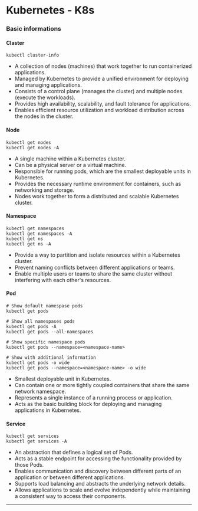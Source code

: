 # Kubernetes - K8s

### Basic informations

#### Claster
~~~k8s
kubectl cluster-info
~~~
* A collection of nodes (machines) that work together to run containerized applications.
* Managed by Kubernetes to provide a unified environment for deploying and managing applications.
* Consists of a control plane (manages the cluster) and multiple nodes (execute the workloads).
* Provides high availability, scalability, and fault tolerance for applications.
* Enables efficient resource utilization and workload distribution across the nodes in the cluster.

#### Node
~~~k8s
kubectl get nodes
kubectl get nodes -A
~~~
* A single machine within a Kubernetes cluster.
* Can be a physical server or a virtual machine.
* Responsible for running pods, which are the smallest deployable units in Kubernetes.
* Provides the necessary runtime environment for containers, such as networking and storage.
* Nodes work together to form a distributed and scalable Kubernetes cluster.

#### Namespace
~~~k8s
kubectl get namespaces
kubectl get namespaces -A
kubectl get ns
kubectl get ns -A
~~~
*  Provide a way to partition and isolate resources within a Kubernetes cluster.
* Prevent naming conflicts between different applications or teams.
* Enable multiple users or teams to share the same cluster without interfering with each other's resources.

#### Pod
~~~k8s
# Show default namespase pods
kubectl get pods

# Show all namespases pods
kubectl get pods -A
kubectl get pods --all-namespaces

# Show specific namespace pods
kubectl get pods --namespace=<namespace-name>

# Show with additional information
kubectl get pods -o wide
kubectl get pods --namespace=<namespace-name> -o wide

~~~
* Smallest deployable unit in Kubernetes.
* Can contain one or more tightly coupled containers that share the same network namespace.
* Represents a single instance of a running process or application.
* Acts as the basic building block for deploying and managing applications in Kubernetes.

#### Service
~~~k8s
kubectl get services
kubectl get services -A
~~~
* An abstraction that defines a logical set of Pods.
* Acts as a stable endpoint for accessing the functionality provided by those Pods.
* Enables communication and discovery between different parts of an application or between different applications.
* Supports load balancing and abstracts the underlying network details.
* Allows applications to scale and evolve independently while maintaining a consistent way to access their components.
___

